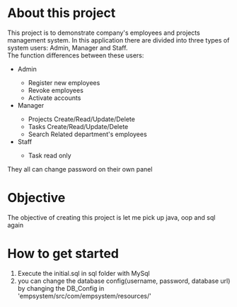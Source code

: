 # About this project
This project is to demonstrate company's employees and projects management system.
In this application there are divided into three types of system users: Admin, Manager and Staff.\
The function differences between these users:
<ul>
  <li>Admin</li>
  <ul>
    <li>Register new employees</li>
    <li>Revoke employees</lu>
    <li>Activate accounts</li>
  </ul>
  <li>Manager</li>
    <ul>
      <li>Projects Create/Read/Update/Delete</li>
      <li>Tasks Create/Read/Update/Delete</li>
      <li>Search Related department's employees</li>
    </ul>
  <li>Staff</li>
    <ul>
      <li>Task read only</li>
    </ul>
</ul>
They all can change password on their own panel

# Objective
The objective of creating this project is let me pick up java, oop and sql again

# How to get started
1. Execute the initial.sql in sql folder with MySql
2. you can change the database config(username, password, database url) by changing the DB_Config in 'empsystem/src/com/empsystem/resources/'

